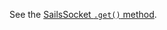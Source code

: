 See the [SailsSocket `.get()` method]().

<docmeta name="displayName" value="io.socket.get()">
<docmeta name="dontshownav" value="true">
<docmeta name="redirect" value="SailsSocket/methods/get">




